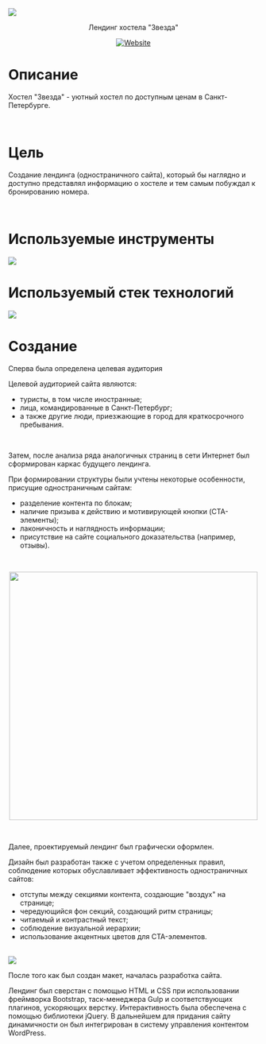 <img src="https://user-images.githubusercontent.com/47634965/68447039-e22d0900-0221-11ea-939d-2afbaa6463e3.png">
<p align="center">Лендинг хостела "Звезда"</p>
<p align="center"><a align="center" href="http://zvezda-spb.ru"><img alt="Website" src="https://img.shields.io/website?up_message=zvezda-spb.ru&url=http%3A%2F%2Fzvezda-spb.ru%2F"></a></p>
<h1>Описание</h1>
<p>Хостел "Звезда" - уютный хостел по доступным ценам в Санкт-Петербурге.</p>
<br>
<h1>Цель</h1>
<p>Создание лендинга (одностраничного сайта), который бы наглядно и доступно представлял информацию о хостеле и тем самым побуждал к бронированию номера.</p>
<br>
<h1>Используемые инструменты</h1>
<img src="https://user-images.githubusercontent.com/47634965/68449886-43f27080-022c-11ea-86e6-2febf578fe30.png">
<br>
<h1>Используемый стек технологий</h1>
<img src="https://user-images.githubusercontent.com/47634965/68449439-6a171100-022a-11ea-8aae-e163d34a0b23.png">
<br>
<h1>Создание</h1>
<p>Сперва была определена целевая аудитория</p>
<p>Целевой аудиторией сайта являются:</p>
<ul>
<li>туристы, в том числе иностранные;</li>
<li>лица, командированные в Санкт-Петербург;</li>
<li>а также другие люди, приезжающие в город для краткосрочного пребывания.</li>
</ul>
<br>
<p>Затем, после анализа ряда аналогичных страниц в сети Интернет был сформирован каркас будущего лендинга.</p>
<p>При формировании структуры были учтены некоторые особенности, присущие одностраничным сайтам:</p>
<ul>
<li>разделение контента по блокам;</li>
<li>наличие призыва к действию и мотивирующей кнопки (CTA-элементы);</li>
<li>лаконичность и наглядность информации;</li>
<li>присутствие на сайте социального доказательства (например, отзывы).</li>
</ul>
<br>
<p align="center"><img width="500" src="https://user-images.githubusercontent.com/47634965/68752194-3a12a800-0646-11ea-9fcf-bf0c2f34b36d.jpg"></p>
<br>
<p>Далее, проектируемый лендинг был графически оформлен.</p>
<p>Дизайн был разработан также с учетом определенных правил, соблюдение которых обуславливает эффективность одностраничных сайтов:</p>
<ul>
<li>отступы между секциями контента, создающие "воздух" на странице;</li>
<li>чередующийся фон секций, создающий ритм страницы;</li>
<li>читаемый и контрастный текст;</li>
<li>соблюдение визуальной иерархии;</li>
<li>использование акцентных цветов для CTA-элементов.</li> 
</ul>
<br>
<img src="https://user-images.githubusercontent.com/47634965/68730457-1cc2e700-0610-11ea-90c4-08be298814fe.png">
<br>
<p>После того как был создан макет, началась разработка сайта.</p>
<p>Лендинг был сверстан с помощью HTML и CSS при использовании фреймворка Bootstrap, таск-менеджера Gulp и соответствующих плагинов, ускоряющих верстку. Интерактивность была обеспечена с помощью библиотеки jQuery. В дальнейшем для придания сайту динамичности он был интегрирован в систему управления контентом WordPress.</p>
